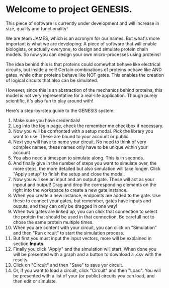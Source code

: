 Welcome to project GENESIS.
=============================

This piece of software is currently under development and will increase in size, quality and functionality!

We are team JAMES, which is an acronym for our names. But what's more important is what we are developing: A piece of software that will enable biologists, or actually everyone, to design and simulate protein chain models. So now you can design your own micro-processes using proteins!

The idea behind this is that proteins could somewhat behave like electrical circuits, but inside a cell! Certain combinations of proteins behave like AND gates, while other proteins behave like NOT gates. This enables the creation of logical circuits that also can be simulated.

However, since this is an abstraction of the mechanics behind proteins, this model is not very representative for a real-life application. Though purely scientific, it's also fun to play around with!


Here's a step-by-step guide to the GENESIS system:
<ol>
  <li>Make sure you have credentials!</li>
  <li>Log into the login page, check the remember me checkbox if necessary.</li>
  <li>Now you will be confronted with a setup modal. Pick the library you want to use. These are bound to your account or public.</li>
  <li>Next you will have to name your circuit. No need to think of very complex names, these names only have to be unique within your account</li>
  <li>You also need a timespan to simulate along. This is in seconds.</li>
  <li>And finally give in the number of steps you want to simulate over, the more steps, the more detailed but also simulation will take longer. Click "Apply setup" to finish the setup and close the modal.</li>
  <li>Now you will see an input and an output gate. These will act as your inpout and output! Drag and drop the corresponding elements on the right into the workspace to create a new gate instance.</li>
  <li>When you create a new instance, endpoints are added to the gate. Use these to connect your gates, but remember, gates have inputs and ouputs, and they can only be dragged in one way!</li>
  <li>When two gates are linked up, you can click that connection to select the protein that should be used in that connection. Be carefull not to chose the same protein multiple times.</li>
  <li>When you are content with your circuit, you can click on "Simulation" and then "Run circuit" to start the simulation process.</li>
  <li>But first you must input the input vectors, more will be explained in section <strong>Inputs</strong></li>
  <li>Finally you click "Apply" and the simulation will start. When done you will be presented with a graph and a button to download a .csv with the results.</li>
  <li>Click on "Circuit" and then "Save" to save yor circuit.</li>
  <li>Or, if you want to load a circuit, click "Circuit" and then "Load". You will be presented with a list of your (or public) circuits you can load, and then edit or simulate.</li>
</ol>
